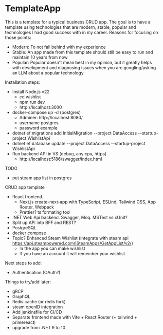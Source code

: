 # TemplateApp

This is a template for a typical business CRUD app. The goal is to have a template using technologies that are modern, stable, popular and technologies I had good success with in my career. Reasons for focusing on those points:
- Modern: To not fall behind with my experience 
- Stable: An app made from this template should still be easy to run and maintain 10 years from now
- Popular: Popular doesn't mean best in my opinion, but it greatly helps with development and diagnosing issues when you are googling/asking an LLM about a popular technology

Installation steps:
- Install Node.js v22
    - cd wishlist
    - npm run dev
    - http://localhost:3000
- docker-compose up -d (postgres)
    - Adminer: http://localhost:8080/
    - username postgres
    - password example
- dotnet ef migrations add InitialMigration --project DataAccess --startup-project WishlistApi
- dotnet ef database update --project DataAccess --startup-project WishlistApi
- Run backend API in VS (debug, any cpu, https)
    - http://localhost:5186/swagger/index.html


TODO
- put steam app list in postgres

CRUD app template
- React frontend.
    - Next.js create-next-app with TypeScript, ESLind, Tailwind CSS, App Router, Webpack
    - Prettier? ts formating tool
- .NET Web Api backend. Swagger, Moq. MSTest vs xUnit?
- Split up API into BFF and REST?
- PostgreSQL
- docker compose
- Topic? Enhanced Steam Wishlist (integrate with steam api https://api.steampowered.com/ISteamApps/GetAppList/v2/)
    - In the app you can make wishlist
    - If you have an account it will remember your wishlist

Next steps to add:
- Authentication (OAuth?)

Things to try/add later:
- gRCP
- GraphQL
- Redis cache (or redis fork)
- steam openID integration
- Add jenkinsfile for CI/CD
- Separate frontend made with Vite + React Router (+ tailwind + primereact)
- upgrade from .NET 9 to 10